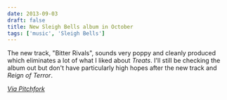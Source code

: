 ```yaml
---
date: 2013-09-03
draft: false
title: New Sleigh Bells album in October
tags: ['music', 'Sleigh Bells']
---
```


The new track, "Bitter Rivals", sounds very poppy and cleanly produced which eliminates a lot of what I liked about _Treats_. I'll still be checking the album out but don't have particularly high hopes after the new track and _Reign of Terror_.<!-- excerpt -->

_[Via Pitchfork](http://pitchfork.com/news/52071-sleigh-bells-announce-new-album-bitter-rivals-share-title-track-announce-tour/)_
